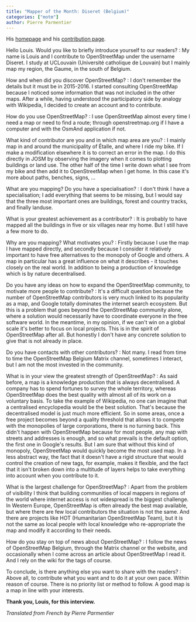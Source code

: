 ```yaml
---
title: "Mapper of the Month: Diseret (Belgium)"
categories: ["motm"]
author: Pierre Parmentier
---
```


His [homepage](https://www.openstreetmap.org/user/Diseret) and his [contribution page](https://hdyc.neis-one.org/?Diseret).

Hello Louis. Would you like to briefly introduce yourself to our readers?
: My name is Louis and I contribute to OpenStreetMap under the username Diseret. I study at UCLouvain (Université catholique de Louvain) but I mainly map my region, the Gaume, in the south of Belgium.

<!--more-->

How and when did you discover OpenStreetMap?
: I don't remember the details but it must be in 2015-2016. I started consulting OpenStreetMap because I noticed some information that was not included in the other maps. After a while, having understood the participatory side by analogy with Wikipedia, I decided to create an account and to contribute.

How do you use OpenStreetMap?
: I use OpenStreetMap almost every time I need a map or need to find a route; through openstreetmap.org if I have a computer and with the OsmAnd application if not.

What kind of contributor are you and in which map area are you?
: I mainly map in and around the municipality of Étalle, and where I ride my bike. If I make a modification elsewhere it is to correct an error in the map. I do this directly in JOSM by observing the imagery when it comes to plotting buildings or land use. The other half of the time I write down what I see from my bike and then add it to OpenStreetMap when I get home. In this case it's more about paths, benches, signs, …

What are you mapping? Do you have a specialisation?
: I don't think I have a specialisation; I add everything that seems to be missing, but I would say that the three most important ones are buildings, forest and country tracks, and finally landuse.

What is your greatest achievement as a contributor?
: It is probably to have mapped all the buildings in five or six villages near my home. But I still have a few more to do.

Why are you mapping? What motivates you?
: Firstly because I use the map I have mapped directly, and secondly because I consider it relatively important to have free alternatives to the monopoly of Google and others. A map in particular has a great influence on what it describes - it touches closely on the real world. In addition to being a production of knowledge which is by nature decentralised.

Do you have any ideas on how to expand the OpenStreetMap community, to motivate more people to contribute?
: It's a difficult question because the number of OpenStreetMap contributors is very much linked to its popularity as a map, and Google totally dominates the internet search ecosystem. But this is a problem that goes beyond the OpenStreetMap community alone, where a solution would necessarily have to coordinate everyone in the free software world. In the meantime, in my opinion, if we can't win on a global scale it's better to focus on local projects. This is in the spirit of OpenStreetMap after all. But honestly I don't have any concrete solution to give that is not already in place.

Do you have contacts with other contributors?
: Not many. I read from time to time the OpenStreetMap Belgium Matrix channel, sometimes I interact, but I am not the most invested in the community.

What is in your view the greatest strength of OpenStreetMap?
: As said before, a map is a knowledge production that is always decentralised. A company has to spend fortunes to survey the whole territory, whereas OpenStreetMap does the best quality with almost all of its work on a voluntary basis. To take the example of Wikipedia, no one can imagine that a centralised encyclopedia would be the best solution. That's because the decentralised model is just much more efficient. So in some areas, once a free project becomes beyond a quality threshold that allows it to compete with the monopolies of large corporations, there is no turning back. This didn't happen with OpenStreetMap because for most people, any map with streets and addresses is enough, and so what prevails is the default option, the first one in Google's results. But I am sure that without this kind of monopoly, OpenStreetMap would quickly become the most used map. In a less abstract way, the fact that it doesn't have a rigid structure that would control the creation of new tags, for example, makes it flexible, and the fact that it isn't broken down into a multitude of layers helps to take everything into account when you contribute to it.

What is the largest challenge for OpenStreetMap?
: Apart from the problem of visibility I think that building communities of local mappers in regions of the world where internet access is not widespread is the biggest challenge. In Western Europe, OpenStreetMap is often already the best map available, but where there are few local contributors the situation is not the same. And there are projects like HOT (Humanitarian OpenStreetMap Team), but it is not the same as local people with local knowledge who re-appropriate the map and modify it according to their needs.

How do you stay on top of news about OpenStreetMap?
: I follow the news of OpenStreetMap Belgium, through the Matrix channel or the website, and occasionally when I come across an article about OpenStreetMap I read it. And I rely on the wiki for the tags of course.

To conclude, is there anything else you want to share with the readers?
: Above all, to contribute what you want and to do it at your own pace. Within reason of course. There is no priority list or method to follow. A good map is a map in line with your interests.

**Thank you, Louis, for this interview.**

*Translated from French by Pierre Parmentier*
